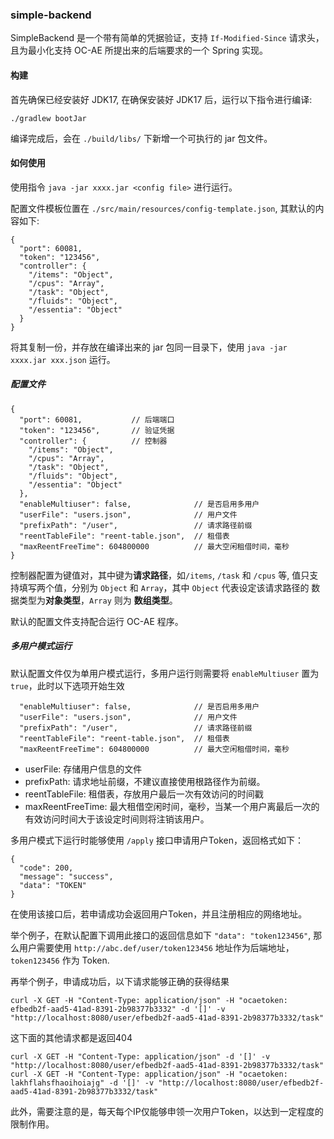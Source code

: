 ### simple-backend

SimpleBackend 是一个带有简单的凭据验证，支持 `If-Modified-Since` 请求头，且为最小化支持 OC-AE 所提出来的后端要求的一个 Spring 实现。

#### 构建

首先确保已经安装好 JDK17, 在确保安装好 JDK17 后，运行以下指令进行编译:

```
./gradlew bootJar
```

编译完成后，会在 `./build/libs/` 下新增一个可执行的 jar 包文件。

#### 如何使用

使用指令 `java -jar xxxx.jar <config file>` 进行运行。

配置文件模板位置在 `./src/main/resources/config-template.json`, 其默认的内容如下:

```
{
  "port": 60081,
  "token": "123456",
  "controller": {
    "/items": "Object",
    "/cpus": "Array",
    "/task": "Object",
    "/fluids": "Object",
    "/essentia": "Object"
  }
}
```

将其复制一份，并存放在编译出来的 jar 包同一目录下，使用 `java -jar xxxx.jar xxx.json` 运行。

##### 配置文件

```
{
  "port": 60081,           // 后端端口
  "token": "123456",       // 验证凭据
  "controller": {          // 控制器
    "/items": "Object",
    "/cpus": "Array",
    "/task": "Object",
    "/fluids": "Object",
    "/essentia": "Object"
  },
  "enableMultiuser": false,              // 是否启用多用户
  "userFile": "users.json",              // 用户文件
  "prefixPath": "/user",                 // 请求路径前缀
  "reentTableFile": "reent-table.json",  // 租借表
  "maxReentFreeTime": 604800000          // 最大空闲租借时间，毫秒
}
```

控制器配置为键值对，其中键为**请求路径**，如`/items`, `/task` 和 `/cpus` 等, 
值只支持填写两个值，分别为 `Object` 和 `Array`，其中 `Object` 代表设定该请求路径的
数据类型为**对象类型**，`Array` 则为 **数组类型**。

默认的配置文件支持配合运行 OC-AE 程序。

##### 多用户模式运行

默认配置文件仅为单用户模式运行，多用户运行则需要将 `enableMultiuser` 置为 `true`，此时以下选项开始生效
```
  "enableMultiuser": false,              // 是否启用多用户
  "userFile": "users.json",              // 用户文件
  "prefixPath": "/user",                 // 请求路径前缀
  "reentTableFile": "reent-table.json",  // 租借表
  "maxReentFreeTime": 604800000          // 最大空闲租借时间，毫秒
```

* userFile: 存储用户信息的文件
* prefixPath: 请求地址前缀，不建议直接使用根路径作为前缀。
* reentTableFile: 租借表，存放用户最后一次有效访问的时间戳
* maxReentFreeTime: 最大租借空闲时间，毫秒，当某一个用户离最后一次的有效访问时间大于该设定时间则将注销该用户。

多用户模式下运行时能够使用 `/apply` 接口申请用户Token，返回格式如下：

```
{
  "code": 200,
  "message": "success",
  "data": "TOKEN"
}
```

在使用该接口后，若申请成功会返回用户Token，并且注册相应的网络地址。

举个例子，在默认配置下调用此接口的返回信息如下 `"data": "token123456"`, 
那么用户需要使用 `http://abc.def/user/token123456` 地址作为后端地址，
`token123456` 作为 Token.

再举个例子，申请成功后，以下请求能够正确的获得结果
```
curl -X GET -H "Content-Type: application/json" -H "ocaetoken: efbedb2f-aad5-41ad-8391-2b98377b3332" -d '[]' -v "http://localhost:8080/user/efbedb2f-aad5-41ad-8391-2b98377b3332/task"
``` 

这下面的其他请求都是返回404
```
curl -X GET -H "Content-Type: application/json" -d '[]' -v "http://localhost:8080/user/efbedb2f-aad5-41ad-8391-2b98377b3332/task"
curl -X GET -H "Content-Type: application/json" -H "ocaetoken: lakhflahsfhaoihoiajg" -d '[]' -v "http://localhost:8080/user/efbedb2f-aad5-41ad-8391-2b98377b3332/task"
``` 

此外，需要注意的是，每天每个IP仅能够申领一次用户Token，以达到一定程度的限制作用。